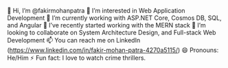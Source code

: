 👋 Hi, I’m @fakirmohanpatra
👀 I’m interested in Web Application Development
🌱 I’m currently working with ASP.NET Core, Cosmos DB, SQL, and Angular
🚀 I’ve recently started working with the MERN stack
💞️ I’m looking to collaborate on System Architecture Design, and Full-stack Web Development
📫 You can reach me on LinkedIn (https://www.linkedin.com/in/fakir-mohan-patra-4270a5115/)
😄 Pronouns: He/Him
⚡ Fun fact: I love to watch crime thrillers.
<!---
fakirmohanpatra/fakirmohanpatra is a ✨ special ✨ repository because its `README.md` (this file) appears on your GitHub profile.
You can click the Preview link to take a look at your changes.
--->
